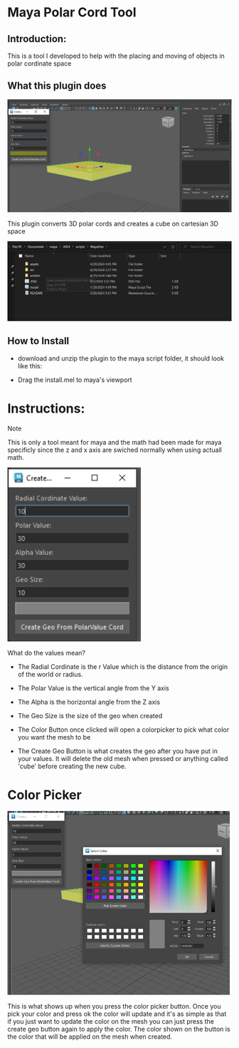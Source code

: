 # Maya Polar Cord Tool
## Introduction:
This is a tool I developed to help with the placing and moving of objects in polar cordinate space

## What this plugin does
<img src = assets\Example2.png width = 550> 

This plugin converts 3D polar cords and creates a cube on cartesian 3D space

<img src = assets/istallDirectory.png width = 600> 

## How to Install
* download and unzip the plugin to the maya script folder, it should look like this:

* Drag the install.mel to maya's viewport





# Instructions:

> [!NOTE]
> This is only a tool meant for maya and the math had been made for maya specificly since the z and x axis are swiched normally when using actuall math.

<img src = assets\Example.png width = 300> 

 What do the values mean?

* The Radial Cordinate is the r Value which is the distance from the origin of the world or radius.

* The Polar Value is the vertical angle from the Y axis

* The Alpha is the horizontal angle from the Z axis

* The Geo Size is the size of the geo when created

* The Color Button once clicked will open a colorpicker to pick what color you want the mesh to be

* The Create Geo Button is what creates the geo after you have put in your values.
It will delete the old mesh when pressed or anything called 'cube' before creating the new cube.

# Color Picker

<img src = assets\ColorPickerExample.png width = 500> 

This is what shows up when you press the color picker button. Once you pick your color and press ok the color will update and it's as simple as that if you just want to update the color on the mesh you can just press the create geo button again to apply the color. The color shown on the button is the color that will be applied on the mesh when created.
